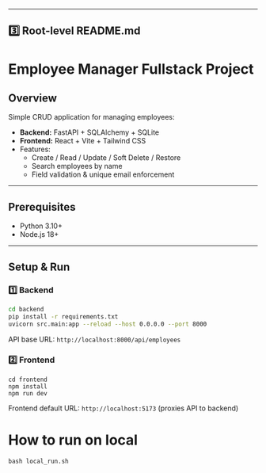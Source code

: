 
---

## **3️⃣ Root-level README.md**


# Employee Manager Fullstack Project

## Overview
Simple CRUD application for managing employees:

- **Backend:** FastAPI + SQLAlchemy + SQLite  
- **Frontend:** React + Vite + Tailwind CSS  
- Features:
  - Create / Read / Update / Soft Delete / Restore  
  - Search employees by name  
  - Field validation & unique email enforcement  

---

## Prerequisites
- Python 3.10+  
- Node.js 18+  

---

## Setup & Run

### 1️⃣ Backend
```bash
cd backend
pip install -r requirements.txt
uvicorn src.main:app --reload --host 0.0.0.0 --port 8000
```

API base URL: `http://localhost:8000/api/employees`

### 2️⃣ Frontend
```
cd frontend
npm install
npm run dev
```

Frontend default URL: `http://localhost:5173` (proxies API to backend)



# How to run on local

```
bash local_run.sh
```